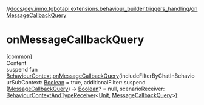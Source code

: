 //[docs](../../index.md)/[dev.inmo.tgbotapi.extensions.behaviour_builder.triggers_handling](index.md)/[onMessageCallbackQuery](on-message-callback-query.md)



# onMessageCallbackQuery  
[common]  
Content  
suspend fun [BehaviourContext](../dev.inmo.tgbotapi.extensions.behaviour_builder/-behaviour-context/index.md).[onMessageCallbackQuery](on-message-callback-query.md)(includeFilterByChatInBehaviourSubContext: [Boolean](https://kotlinlang.org/api/latest/jvm/stdlib/kotlin/-boolean/index.html) = true, additionalFilter: suspend ([MessageCallbackQuery](../dev.inmo.tgbotapi.types.CallbackQuery/-message-callback-query/index.md)) -> [Boolean](https://kotlinlang.org/api/latest/jvm/stdlib/kotlin/-boolean/index.html)? = null, scenarioReceiver: [BehaviourContextAndTypeReceiver](../dev.inmo.tgbotapi.extensions.behaviour_builder/index.md#%5Bdev.inmo.tgbotapi.extensions.behaviour_builder%2FBehaviourContextAndTypeReceiver%2F%2F%2FPointingToDeclaration%2F%5D%2FClasslikes%2F625018081)<[Unit](https://kotlinlang.org/api/latest/jvm/stdlib/kotlin/-unit/index.html), [MessageCallbackQuery](../dev.inmo.tgbotapi.types.CallbackQuery/-message-callback-query/index.md)>):   



